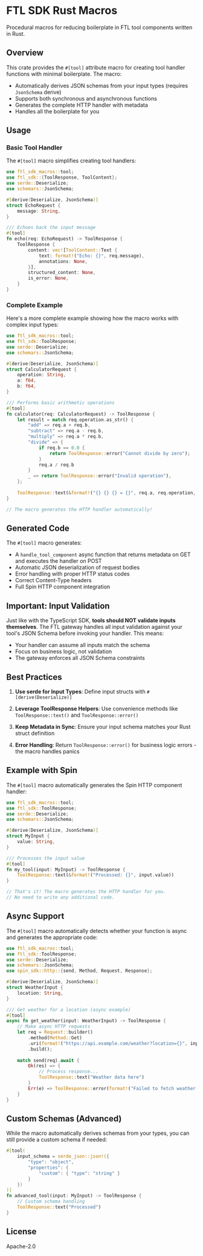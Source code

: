 # FTL SDK Rust Macros

Procedural macros for reducing boilerplate in FTL tool components written in Rust.

## Overview

This crate provides the `#[tool]` attribute macro for creating tool handler functions with minimal boilerplate. The macro:

- Automatically derives JSON schemas from your input types (requires `JsonSchema` derive)
- Supports both synchronous and asynchronous functions
- Generates the complete HTTP handler with metadata
- Handles all the boilerplate for you

## Usage

### Basic Tool Handler

The `#[tool]` macro simplifies creating tool handlers:

```rust
use ftl_sdk_macros::tool;
use ftl_sdk::{ToolResponse, ToolContent};
use serde::Deserialize;
use schemars::JsonSchema;

#[derive(Deserialize, JsonSchema)]
struct EchoRequest {
    message: String,
}

/// Echoes back the input message
#[tool]
fn echo(req: EchoRequest) -> ToolResponse {
    ToolResponse {
        content: vec![ToolContent::Text {
            text: format!("Echo: {}", req.message),
            annotations: None,
        }],
        structured_content: None,
        is_error: None,
    }
}
```

### Complete Example

Here's a more complete example showing how the macro works with complex input types:

```rust
use ftl_sdk_macros::tool;
use ftl_sdk::ToolResponse;
use serde::Deserialize;
use schemars::JsonSchema;

#[derive(Deserialize, JsonSchema)]
struct CalculatorRequest {
    operation: String,
    a: f64,
    b: f64,
}

/// Performs basic arithmetic operations  
#[tool]
fn calculator(req: CalculatorRequest) -> ToolResponse {
    let result = match req.operation.as_str() {
        "add" => req.a + req.b,
        "subtract" => req.a - req.b,
        "multiply" => req.a * req.b,
        "divide" => {
            if req.b == 0.0 {
                return ToolResponse::error("Cannot divide by zero");
            }
            req.a / req.b
        }
        _ => return ToolResponse::error("Invalid operation"),
    };
    
    ToolResponse::text(&format!("{} {} {} = {}", req.a, req.operation, req.b, result))
}

// The macro generates the HTTP handler automatically!
```

## Generated Code

The `#[tool]` macro generates:
- A `handle_tool_component` async function that returns metadata on GET and executes the handler on POST
- Automatic JSON deserialization of request bodies
- Error handling with proper HTTP status codes
- Correct Content-Type headers
- Full Spin HTTP component integration

## Important: Input Validation

Just like with the TypeScript SDK, **tools should NOT validate inputs themselves**. The FTL gateway handles all input validation against your tool's JSON Schema before invoking your handler. This means:

- Your handler can assume all inputs match the schema
- Focus on business logic, not validation
- The gateway enforces all JSON Schema constraints

## Best Practices

1. **Use serde for Input Types**: Define input structs with `#[derive(Deserialize)]`

2. **Leverage ToolResponse Helpers**: Use convenience methods like `ToolResponse::text()` and `ToolResponse::error()`

3. **Keep Metadata in Sync**: Ensure your input schema matches your Rust struct definition

4. **Error Handling**: Return `ToolResponse::error()` for business logic errors - the macro handles panics

## Example with Spin

The `#[tool]` macro automatically generates the Spin HTTP component handler:

```rust
use ftl_sdk_macros::tool;
use ftl_sdk::ToolResponse;
use serde::Deserialize;
use schemars::JsonSchema;

#[derive(Deserialize, JsonSchema)]
struct MyInput {
    value: String,
}

/// Processes the input value
#[tool]
fn my_tool(input: MyInput) -> ToolResponse {
    ToolResponse::text(&format!("Processed: {}", input.value))
}

// That's it! The macro generates the HTTP handler for you.
// No need to write any additional code.
```

## Async Support

The `#[tool]` macro automatically detects whether your function is async and generates the appropriate code:

```rust
use ftl_sdk_macros::tool;
use ftl_sdk::ToolResponse;
use serde::Deserialize;
use schemars::JsonSchema;
use spin_sdk::http::{send, Method, Request, Response};

#[derive(Deserialize, JsonSchema)]
struct WeatherInput {
    location: String,
}

/// Get weather for a location (async example)
#[tool]
async fn get_weather(input: WeatherInput) -> ToolResponse {
    // Make async HTTP requests
    let req = Request::builder()
        .method(Method::Get)
        .uri(format!("https://api.example.com/weather?location={}", input.location))
        .build();
    
    match send(req).await {
        Ok(res) => {
            // Process response...
            ToolResponse::text("Weather data here")
        }
        Err(e) => ToolResponse::error(format!("Failed to fetch weather: {}", e))
    }
}
```

## Custom Schemas (Advanced)

While the macro automatically derives schemas from your types, you can still provide a custom schema if needed:

```rust
#[tool(
    input_schema = serde_json::json!({
        "type": "object",
        "properties": {
            "custom": { "type": "string" }
        }
    })
)]
fn advanced_tool(input: MyInput) -> ToolResponse {
    // Custom schema handling
    ToolResponse::text("Processed")
}
```

## License

Apache-2.0